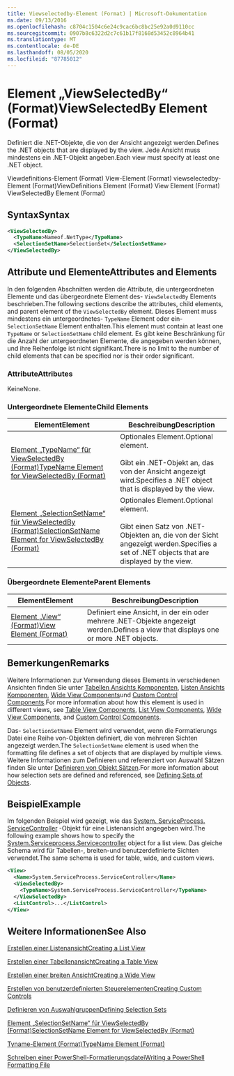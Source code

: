 ```yaml
---
title: Viewselectedby-Element (Format) | Microsoft-Dokumentation
ms.date: 09/13/2016
ms.openlocfilehash: c8704c1504c6e24c9cac6bc8bc25e92a0d9110cc
ms.sourcegitcommit: 0907b8c6322d2c7c61b17f8168d53452c8964b41
ms.translationtype: MT
ms.contentlocale: de-DE
ms.lasthandoff: 08/05/2020
ms.locfileid: "87785012"
---
```

# <a name="viewselectedby-element-format"></a><span data-ttu-id="2e53b-102">Element „ViewSelectedBy“ (Format)</span><span class="sxs-lookup"><span data-stu-id="2e53b-102">ViewSelectedBy Element (Format)</span></span>

<span data-ttu-id="2e53b-103">Definiert die .NET-Objekte, die von der Ansicht angezeigt werden.</span><span class="sxs-lookup"><span data-stu-id="2e53b-103">Defines the .NET objects that are displayed by the view.</span></span> <span data-ttu-id="2e53b-104">Jede Ansicht muss mindestens ein .NET-Objekt angeben.</span><span class="sxs-lookup"><span data-stu-id="2e53b-104">Each view must specify at least one .NET object.</span></span>

<span data-ttu-id="2e53b-105">Viewdefinitions-Element (Format) View-Element (Format) viewselectedby-Element (Format)</span><span class="sxs-lookup"><span data-stu-id="2e53b-105">ViewDefinitions Element (Format) View Element (Format) ViewSelectedBy Element (Format)</span></span>

## <a name="syntax"></a><span data-ttu-id="2e53b-106">Syntax</span><span class="sxs-lookup"><span data-stu-id="2e53b-106">Syntax</span></span>

```xml
<ViewSelectedBy>
  <TypeName>Nameof.NetType</TypeName>
  <SelectionSetName>SelectionSet</SelectionSetName>
</ViewSelectedBy>
```

## <a name="attributes-and-elements"></a><span data-ttu-id="2e53b-107">Attribute und Elemente</span><span class="sxs-lookup"><span data-stu-id="2e53b-107">Attributes and Elements</span></span>

<span data-ttu-id="2e53b-108">In den folgenden Abschnitten werden die Attribute, die untergeordneten Elemente und das übergeordnete Element des- `ViewSelectedBy` Elements beschrieben.</span><span class="sxs-lookup"><span data-stu-id="2e53b-108">The following sections describe the attributes, child elements, and parent element of the `ViewSelectedBy` element.</span></span> <span data-ttu-id="2e53b-109">Dieses Element muss mindestens ein untergeordnetes- `TypeName` Element oder ein- `SelectionSetName` Element enthalten.</span><span class="sxs-lookup"><span data-stu-id="2e53b-109">This element must contain at least one `TypeName` or `SelectionSetName` child element.</span></span> <span data-ttu-id="2e53b-110">Es gibt keine Beschränkung für die Anzahl der untergeordneten Elemente, die angegeben werden können, und ihre Reihenfolge ist nicht signifikant.</span><span class="sxs-lookup"><span data-stu-id="2e53b-110">There is no limit to the number of child elements that can be specified nor is their order significant.</span></span>

### <a name="attributes"></a><span data-ttu-id="2e53b-111">Attribute</span><span class="sxs-lookup"><span data-stu-id="2e53b-111">Attributes</span></span>

<span data-ttu-id="2e53b-112">Keine</span><span class="sxs-lookup"><span data-stu-id="2e53b-112">None.</span></span>

### <a name="child-elements"></a><span data-ttu-id="2e53b-113">Untergeordnete Elemente</span><span class="sxs-lookup"><span data-stu-id="2e53b-113">Child Elements</span></span>

|<span data-ttu-id="2e53b-114">Element</span><span class="sxs-lookup"><span data-stu-id="2e53b-114">Element</span></span>|<span data-ttu-id="2e53b-115">Beschreibung</span><span class="sxs-lookup"><span data-stu-id="2e53b-115">Description</span></span>|
|-------------|-----------------|
|[<span data-ttu-id="2e53b-116">Element „TypeName“ für ViewSelectedBy (Format)</span><span class="sxs-lookup"><span data-stu-id="2e53b-116">TypeName Element for ViewSelectedBy (Format)</span></span>](./typename-element-for-viewselectedby-format.md)|<span data-ttu-id="2e53b-117">Optionales Element.</span><span class="sxs-lookup"><span data-stu-id="2e53b-117">Optional element.</span></span><br /><br /> <span data-ttu-id="2e53b-118">Gibt ein .NET-Objekt an, das von der Ansicht angezeigt wird.</span><span class="sxs-lookup"><span data-stu-id="2e53b-118">Specifies a .NET object that is displayed by the view.</span></span>|
|[<span data-ttu-id="2e53b-119">Element „SelectionSetName“ für ViewSelectedBy (Format)</span><span class="sxs-lookup"><span data-stu-id="2e53b-119">SelectionSetName Element for ViewSelectedBy (Format)</span></span>](./selectionsetname-element-for-viewselectedby-format.md)|<span data-ttu-id="2e53b-120">Optionales Element.</span><span class="sxs-lookup"><span data-stu-id="2e53b-120">Optional element.</span></span><br /><br /> <span data-ttu-id="2e53b-121">Gibt einen Satz von .NET-Objekten an, die von der Sicht angezeigt werden.</span><span class="sxs-lookup"><span data-stu-id="2e53b-121">Specifies a set of .NET objects that are displayed by the view.</span></span>|

### <a name="parent-elements"></a><span data-ttu-id="2e53b-122">Übergeordnete Elemente</span><span class="sxs-lookup"><span data-stu-id="2e53b-122">Parent Elements</span></span>

|<span data-ttu-id="2e53b-123">Element</span><span class="sxs-lookup"><span data-stu-id="2e53b-123">Element</span></span>|<span data-ttu-id="2e53b-124">Beschreibung</span><span class="sxs-lookup"><span data-stu-id="2e53b-124">Description</span></span>|
|-------------|-----------------|
|[<span data-ttu-id="2e53b-125">Element „View“ (Format)</span><span class="sxs-lookup"><span data-stu-id="2e53b-125">View Element (Format)</span></span>](./view-element-format.md)|<span data-ttu-id="2e53b-126">Definiert eine Ansicht, in der ein oder mehrere .NET-Objekte angezeigt werden.</span><span class="sxs-lookup"><span data-stu-id="2e53b-126">Defines a view that displays one or more .NET objects.</span></span>|

## <a name="remarks"></a><span data-ttu-id="2e53b-127">Bemerkungen</span><span class="sxs-lookup"><span data-stu-id="2e53b-127">Remarks</span></span>

<span data-ttu-id="2e53b-128">Weitere Informationen zur Verwendung dieses Elements in verschiedenen Ansichten finden Sie unter [Tabellen Ansichts Komponenten](./creating-a-table-view.md), [Listen Ansichts Komponenten](./creating-a-list-view.md), [Wide View Components](./creating-a-wide-view.md)und [Custom Control Components](./creating-custom-controls.md).</span><span class="sxs-lookup"><span data-stu-id="2e53b-128">For more information about how this element is used in different views, see [Table View Components](./creating-a-table-view.md), [List View Components](./creating-a-list-view.md), [Wide View Components](./creating-a-wide-view.md), and [Custom Control Components](./creating-custom-controls.md).</span></span>

<span data-ttu-id="2e53b-129">Das- `SelectionSetName` Element wird verwendet, wenn die Formatierungs Datei eine Reihe von-Objekten definiert, die von mehreren Sichten angezeigt werden.</span><span class="sxs-lookup"><span data-stu-id="2e53b-129">The `SelectionSetName` element is used when the formatting file defines a set of objects that are displayed by multiple views.</span></span> <span data-ttu-id="2e53b-130">Weitere Informationen zum Definieren und referenziert von Auswahl Sätzen finden Sie unter [Definieren von Objekt Sätzen](./defining-selection-sets.md).</span><span class="sxs-lookup"><span data-stu-id="2e53b-130">For more information about how selection sets are defined and referenced, see [Defining Sets of Objects](./defining-selection-sets.md).</span></span>

## <a name="example"></a><span data-ttu-id="2e53b-131">Beispiel</span><span class="sxs-lookup"><span data-stu-id="2e53b-131">Example</span></span>

<span data-ttu-id="2e53b-132">Im folgenden Beispiel wird gezeigt, wie das [System. ServiceProcess. ServiceController](/dotnet/api/System.ServiceProcess.ServiceController) -Objekt für eine Listenansicht angegeben wird.</span><span class="sxs-lookup"><span data-stu-id="2e53b-132">The following example shows how to specify the [System.Serviceprocess.Servicecontroller](/dotnet/api/System.ServiceProcess.ServiceController) object for a list view.</span></span> <span data-ttu-id="2e53b-133">Das gleiche Schema wird für Tabellen-, breiten-und benutzerdefinierte Sichten verwendet.</span><span class="sxs-lookup"><span data-stu-id="2e53b-133">The same schema is used for table, wide, and custom views.</span></span>

```xml
<View>
  <Name>System.ServiceProcess.ServiceController</Name>
  <ViewSelectedBy>
    <TypeName>System.ServiceProcess.ServiceController</TypeName>
  </ViewSelectedBy>
  <ListControl>...</ListControl>
</View>
```

## <a name="see-also"></a><span data-ttu-id="2e53b-134">Weitere Informationen</span><span class="sxs-lookup"><span data-stu-id="2e53b-134">See Also</span></span>

[<span data-ttu-id="2e53b-135">Erstellen einer Listenansicht</span><span class="sxs-lookup"><span data-stu-id="2e53b-135">Creating a List View</span></span>](./creating-a-list-view.md)

[<span data-ttu-id="2e53b-136">Erstellen einer Tabellenansicht</span><span class="sxs-lookup"><span data-stu-id="2e53b-136">Creating a Table View</span></span>](./creating-a-table-view.md)

[<span data-ttu-id="2e53b-137">Erstellen einer breiten Ansicht</span><span class="sxs-lookup"><span data-stu-id="2e53b-137">Creating a Wide View</span></span>](./creating-a-wide-view.md)

[<span data-ttu-id="2e53b-138">Erstellen von benutzerdefinierten Steuerelementen</span><span class="sxs-lookup"><span data-stu-id="2e53b-138">Creating Custom Controls</span></span>](./creating-custom-controls.md)

[<span data-ttu-id="2e53b-139">Definieren von Auswahlgruppen</span><span class="sxs-lookup"><span data-stu-id="2e53b-139">Defining Selection Sets</span></span>](./defining-selection-sets.md)

[<span data-ttu-id="2e53b-140">Element „SelectionSetName“ für ViewSelectedBy (Format)</span><span class="sxs-lookup"><span data-stu-id="2e53b-140">SelectionSetName Element for ViewSelectedBy (Format)</span></span>](./selectionsetname-element-for-viewselectedby-format.md)

[<span data-ttu-id="2e53b-141">Tyname-Element (Format)</span><span class="sxs-lookup"><span data-stu-id="2e53b-141">TypeName Element (Format)</span></span>](./typename-element-for-viewselectedby-format.md)

[<span data-ttu-id="2e53b-142">Schreiben einer PowerShell-Formatierungsdatei</span><span class="sxs-lookup"><span data-stu-id="2e53b-142">Writing a PowerShell Formatting File</span></span>](./writing-a-powershell-formatting-file.md)
